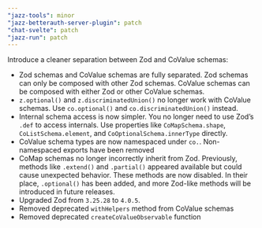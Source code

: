 ```yaml
---
"jazz-tools": minor
"jazz-betterauth-server-plugin": patch
"chat-svelte": patch
"jazz-run": patch
---
```


Introduce a cleaner separation between Zod and CoValue schemas:
- Zod schemas and CoValue schemas are fully separated. Zod schemas can only be composed with other Zod schemas. CoValue schemas can be composed with either Zod or other CoValue schemas.
- `z.optional()` and `z.discriminatedUnion()` no longer work with CoValue schemas. Use `co.optional()` and `co.discriminatedUnion()` instead.
- Internal schema access is now simpler. You no longer need to use Zod’s `.def` to access internals. Use properties like `CoMapSchema.shape`, `CoListSchema.element`, and `CoOptionalSchema.innerType` directly.
- CoValue schema types are now namespaced under `co.`. Non-namespaced exports have been removed
- CoMap schemas no longer incorrectly inherit from Zod. Previously, methods like `.extend()` and `.partial()` appeared available but could cause unexpected behavior. These methods are now disabled. In their place, `.optional()` has been added, and more Zod-like methods will be introduced in future releases.
- Upgraded Zod from `3.25.28` to `4.0.5`.
- Removed deprecated `withHelpers` method from CoValue schemas
- Removed deprecated `createCoValueObservable` function 
